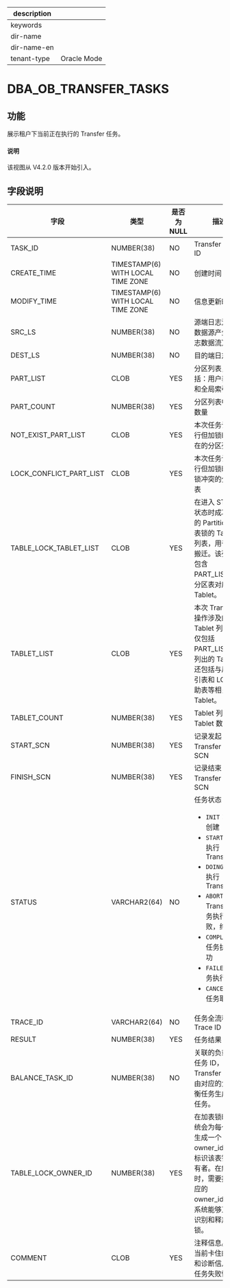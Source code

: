 |description||
|---|---|
|keywords||
|dir-name||
|dir-name-en||
|tenant-type|Oracle Mode|

# DBA_OB_TRANSFER_TASKS

## 功能

展示租户下当前正在执行的 Transfer 任务。

<main id="notice" type='explain'>
  <h4>说明</h4>
  <p>该视图从 V4.2.0 版本开始引入。</p>
</main>

## 字段说明

| **字段** | **类型** | **是否为 NULL** | **描述** |
| --- | --- | --- | --- |
| TASK_ID | NUMBER(38) | NO | Transfer 任务 ID |
| CREATE_TIME | TIMESTAMP(6) WITH LOCAL TIME ZONE | NO | 创建时间 |
| MODIFY_TIME | TIMESTAMP(6) WITH LOCAL TIME ZONE | NO | 信息更新时间 |
| SRC_LS | NUMBER(38) | NO | 源端日志流（从数据源产生的日志数据流） |
| DEST_LS | NUMBER(38) | NO | 目的端日志流 |
| PART_LIST | CLOB | YES | 分区列表，包括：用户表分区和全局索引分区 |
| PART_COUNT | NUMBER(38) | YES | 分区列表中分区数量 |
| NOT_EXIST_PART_LIST | CLOB | YES | 本次任务计划执行但加锁时不存在的分区列表 |
| LOCK_CONFLICT_PART_LIST | CLOB | YES | 本次任务计划执行但加锁时发生锁冲突的分区列表 |
| TABLE_LOCK_TABLET_LIST | CLOB | YES | 在进入 START 状态时成功加锁的 Partition 级表锁的 Tablet 列表，用于表锁搬迁。该列表仅包含 PART_LIST 中分区表对应的 Tablet。 |
| TABLET_LIST | CLOB | YES | 本次 Transfer 操作涉及的完整 Tablet 列表，不仅包括 PART_LIST 中列出的 Tablet，还包括与局部索引表和 LOB 辅助表等相关联的 Tablet。 |
| TABLET_COUNT | NUMBER(38) | YES | Tablet 列表中 Tablet 数量 |
| START_SCN | NUMBER(38) | YES | 记录发起 Transfer 的 SCN |
| FINISH_SCN | NUMBER(38) | YES | 记录结束 Transfer 的 SCN |
| STATUS | VARCHAR2(64) | NO | 任务状态<ul><li>`INIT`：任务创建  </li><li>`START`：开始执行 Transfer </li><li>`DOING`：正在执行 Transfer </li><li>`ABORTED`：Transfer 任务执行失败，终止 </li><li>`COMPLETED`：任务执行成功 </li><li>`FAILED`：任务执行失败 </li><li>`CANCELED`：任务取消 </li></ul>|
| TRACE_ID | VARCHAR2(64) | NO | 任务全流程 Trace ID |
| RESULT | NUMBER(38) | YES | 任务结果 |
| BALANCE_TASK_ID | NUMBER(38) | NO | 关联的负载均衡任务 ID，该 Transfer 任务是由对应的负载均衡任务生成的子任务。 |
| TABLE_LOCK_OWNER_ID | NUMBER(38) | YES | 在加表锁时，系统会为每个表锁生成一个 owner_id，用于标识该表锁的所有者。在解表锁时，需要提供相应的 owner_id，以便系统能够正确地识别和释放表锁。 |
| COMMENT | CLOB | YES | 注释信息。记录当前卡住的原因和诊断信息以及任务失败情况 |
